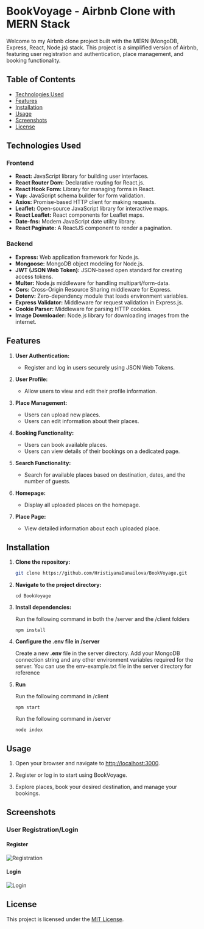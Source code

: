 # BookVoyage - Airbnb Clone with MERN Stack

Welcome to my Airbnb clone project built with the MERN (MongoDB, Express, React, Node.js) stack. This project is a simplified version of Airbnb, featuring user registration and authentication, place management, and booking functionality.

## Table of Contents

- [Technologies Used](#technologies-used)
- [Features](#features)
- [Installation](#installation)
- [Usage](#usage)
- [Screenshots](#screenshots)
- [License](#license)
  
## Technologies Used
### Frontend

- **React:** JavaScript library for building user interfaces.
- **React Router Dom:** Declarative routing for React.js.
- **React Hook Form:** Library for managing forms in React.
- **Yup:** JavaScript schema builder for form validation.
- **Axios:** Promise-based HTTP client for making requests.
- **Leaflet:** Open-source JavaScript library for interactive maps.
- **React Leaflet:** React components for Leaflet maps.
- **Date-fns:** Modern JavaScript date utility library.
- **React Paginate:** A ReactJS component to render a pagination.

### Backend

- **Express:** Web application framework for Node.js.
- **Mongoose:** MongoDB object modeling for Node.js.
- **JWT (JSON Web Token):** JSON-based open standard for creating access tokens.
- **Multer:** Node.js middleware for handling multipart/form-data.
- **Cors:** Cross-Origin Resource Sharing middleware for Express.
- **Dotenv:** Zero-dependency module that loads environment variables.
- **Express Validator:** Middleware for request validation in Express.js.
- **Cookie Parser:** Middleware for parsing HTTP cookies.
- **Image Downloader:** Node.js library for downloading images from the internet.


## Features

1. **User Authentication:**
   - Register and log in users securely using JSON Web Tokens.

2. **User Profile:**
   - Allow users to view and edit their profile information.

3. **Place Management:**
   - Users can upload new places.
   - Users can edit information about their places.

4. **Booking Functionality:**
   - Users can book available places.
   - Users can view details of their bookings on a dedicated page.

5. **Search Functionality:**
   - Search for available places based on destination, dates, and the number of guests.

6. **Homepage:**
   - Display all uploaded places on the homepage.

7. **Place Page:**
   - View detailed information about each uploaded place.

## Installation

1. **Clone the repository:**

   ```bash
   git clone https://github.com/HristiyanaDanailova/BookVoyage.git

2. **Navigate to the project directory:**

   ```
   cd BookVoyage
   ```
   
3. **Install dependencies:**
 
   Run the following command in both the /server and the /client folders

   ```
   npm install
   ```

4. **Configure the .env file in /server**
   
   Create a new **.env** file in the server directory.
   Add your MongoDB connection string and any other environment variables required for the server. You can use the env-example.txt file in the server directory for    reference

5. **Run**

   Run the following command in /client
   
   ```
   npm start
   ```

   Run the following command in /server

   ```
   node index
   ```
   
## Usage

1. Open your browser and navigate to [http://localhost:3000](http://localhost:3000).

2. Register or log in to start using BookVoyage.

3. Explore places, book your desired destination, and manage your bookings.

## Screenshots

### User Registration/Login
#### Register
![Registration](screenshots/register.png)
#### Login
![Login](screenshots/login.png)

## License

This project is licensed under the [MIT License](LICENSE).

